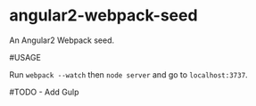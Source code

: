 # angular2-webpack-seed

An Angular2 Webpack seed.

#USAGE

Run `webpack --watch` then `node server` and go to `localhost:3737`.

#TODO
    - Add Gulp
